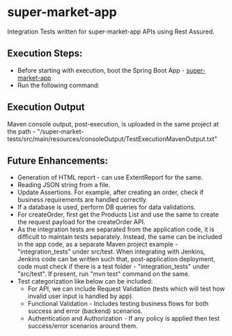 # super-market-app

Integration Tests written for super-market-app APIs using Rest Assured.

## Execution Steps:
- Before starting with execution, boot the Spring Boot App - [super-market-app](https://github.com/swatifulari/super-market-app)
- Run the following command:



## Execution Output
Maven console output, post-execution, is uploaded in the same project at the path - "/super-market-tests/src/main/resources/consoleOutput/TestExecutionMavenOutput.txt"

## Future Enhancements:
- Generation of HTML report - can use ExtentReport for the same.
- Reading JSON string from a file.
- Update Assertions. For example, after creating an order, check if business requirements are handled correctly.
- If a database is used, perform DB queries for data validations.
- For createOrder, first get the Products List and use the same to create the request payload for the createOrder API.
- As the integration tests are separated from the application code, it is difficult to maintain tests separately. Instead, the same can be included in the app code, as a separate Maven project example - "integration_tests" under src/test. When integrating with Jenkins, Jenkins code can be written such that, post-application deployment, code must check if there is a test folder - "integration_tests" under "src/test". If present, run "mvn test" command on the same.
- Test categorization like below can be included:
  - For API, we can include Request Validation (tests which will test how invalid user input is handled by app).
  - Functional Validation - Includes testing business flows for both success and error (backend) scenarios.
  - Authentication and Authorization - If any policy is applied then test success/error scenarios around them.
